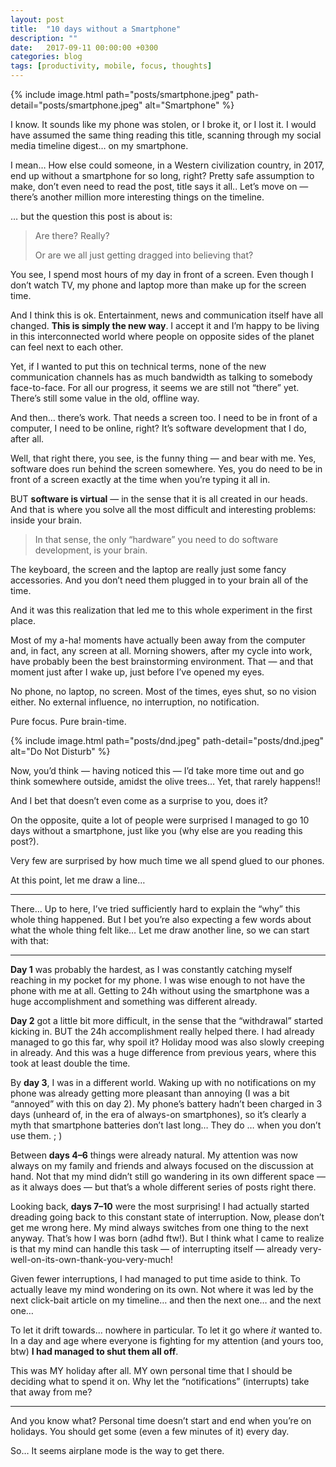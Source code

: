 ```yaml
---
layout: post
title:  "10 days without a Smartphone"
description: ""
date:   2017-09-11 00:00:00 +0300
categories: blog
tags: [productivity, mobile, focus, thoughts]
---
```


{% include image.html path="posts/smartphone.jpeg" path-detail="posts/smartphone.jpeg" alt="Smartphone" %}


I know. It sounds like my phone was stolen, or I broke it, or I lost it. I would have assumed
the same thing reading this title, scanning through my social media timeline digest… on my smartphone.

I mean… How else could someone, in a Western civilization country, in 2017, end up without a 
smartphone for so long, right? Pretty safe assumption to make, don’t even need to read the post,
title says it all.. Let’s move on — there’s another million more interesting things on 
the timeline.

… but the question this post is about is:

> Are there? Really?
> 
> Or are we all just getting dragged into believing that?

You see, I spend most hours of my day in front of a screen. Even though I don’t watch TV, my 
phone and laptop more than make up for the screen time.

And I think this is ok. Entertainment, news and communication itself have all changed. **This is 
simply the new way**. I accept it and I’m happy to be living in this interconnected world where 
people on opposite sides of the planet can feel next to each other.

Yet, if I wanted to put this on technical terms, none of the new communication channels has 
as much bandwidth as talking to somebody face-to-face. For all our progress, it seems we are 
still not “there” yet. There’s still some value in the old, offline way.

And then… there’s work. That needs a screen too. I need to be in front of a computer, 
I need to be online, right? It’s software development that I do, after all.

Well, that right there, you see, is the funny thing — and bear with me. Yes, software does run 
behind the screen somewhere. Yes, you do need to be in front of a screen exactly at the time 
when you’re typing it all in.

BUT **software is virtual** — in the sense that it is all created in our heads. And that is where 
you solve all the most difficult and interesting problems: inside your brain.

> In that sense, the only “hardware” you need to do software development, is your brain.

The keyboard, the screen and the laptop are really just some fancy accessories. And you don’t 
need them plugged in to your brain all of the time.

And it was this realization that led me to this whole experiment in the first place.

Most of my a-ha! moments have actually been away from the computer and, in fact, any screen 
at all. Morning showers, after my cycle into work, have probably been the best brainstorming 
environment. That — and that moment just after I wake up, just before I’ve opened my eyes.

No phone, no laptop, no screen. Most of the times, eyes shut, so no vision either. No external 
influence, no interruption, no notification.

Pure focus. Pure brain-time.

{% include image.html path="posts/dnd.jpeg" path-detail="posts/dnd.jpeg" alt="Do Not Disturb" %}

Now, you’d think — having noticed this — I’d take more time out and go think somewhere outside, 
amidst the olive trees… Yet, that rarely happens!!

And I bet that doesn’t even come as a surprise to you, does it?

On the opposite, quite a lot of people were surprised I managed to go 10 days without a 
smartphone, just like you (why else are you reading this post?).

Very few are surprised by how much time we all spend glued to our phones.

At this point, let me draw a line…

--- 

There… Up to here, I’ve tried sufficiently hard to explain the “why” this whole thing happened. 
But I bet you’re also expecting a few words about what the whole thing felt like… Let me draw 
another line, so we can start with that:

---

**Day 1** was probably the hardest, as I was constantly catching myself reaching in my pocket for
my phone. I was wise enough to not have the phone with me at all. Getting to 24h without using 
the smartphone was a huge accomplishment and something was different already.

**Day 2** got a little bit more difficult, in the sense that the “withdrawal” started kicking in. BUT the 24h accomplishment really helped there. I had already managed to go this far, why spoil it? Holiday mood was also slowly creeping in already. And this was a huge difference from previous years, where this took at least double the time.

By **day 3**, I was in a different world. Waking up with no notifications on my phone was already getting more pleasant than annoying (I was a bit “annoyed” with this on day 2). My phone’s battery hadn’t been charged in 3 days (unheard of, in the era of always-on smartphones), so it’s clearly a myth that smartphone batteries don’t last long… They do … when you don’t use them. ; )

Between **days 4–6** things were already natural. My attention was now always on my family and friends and always focused on the discussion at hand. Not that my mind didn’t still go wandering in its own different space — as it always does — but that’s a whole different series of posts right there.

Looking back, **days 7–10** were the most surprising! I had actually started dreading going 
back to this constant state of interruption. Now, please don’t get me wrong here. My mind 
always switches from one thing to the next anyway. That’s how I was born (adhd ftw!). But I 
think what I came to realize is that my mind can handle this task — of interrupting itself 
— already very-well-on-its-own-thank-you-very-much!

Given fewer interruptions, I had managed to put time aside to think. To actually leave my 
mind wondering on its own. Not where it was led by the next click-bait article on my 
timeline… and then the next one… and the next one…

To let it drift towards... nowhere in particular. To let it go where *it* wanted to. In a 
day and age where everyone is fighting for my attention (and yours too, btw) **I had managed to 
shut them all off**.

This was MY holiday after all. MY own personal time that I should be deciding what to spend 
it on. Why let the “notifications” (interrupts) take that away from me?

---

And you know what? Personal time doesn’t start and end when you’re on holidays. You should 
get some (even a few minutes of it) every day.

So… It seems airplane mode is the way to get there.